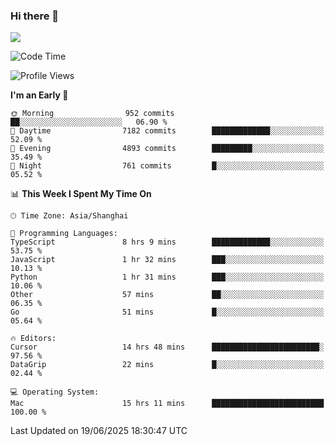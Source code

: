 ### Hi there 👋

<!--
**JJAYCHEN1e/jjaychen1e** is a ✨ _special_ ✨ repository because its `README.md` (this file) appears on your GitHub profile.

Here are some ideas to get you started:

- 🔭 I’m currently working on ...
- 🌱 I’m currently learning ...
- 👯 I’m looking to collaborate on ...
- 🤔 I’m looking for help with ...
- 💬 Ask me about ...
- 📫 How to reach me: ...
- 😄 Pronouns: ...
- ⚡ Fun fact: ...
-->

[![](https://github-readme-stats.vercel.app/api?username=jjaychen1e&show_icons=true)](https://github.com/jjaychen1e/github-readme-stats?count_private=true)

<!--START_SECTION:waka-->
![Code Time](http://img.shields.io/badge/Code%20Time-2%2C062%20hrs%2045%20mins-blue)

![Profile Views](http://img.shields.io/badge/Profile%20Views-1-blue)

**I'm an Early 🐤** 

```text
🌞 Morning                952 commits         ██░░░░░░░░░░░░░░░░░░░░░░░   06.90 % 
🌆 Daytime                7182 commits        █████████████░░░░░░░░░░░░   52.09 % 
🌃 Evening                4893 commits        █████████░░░░░░░░░░░░░░░░   35.49 % 
🌙 Night                  761 commits         █░░░░░░░░░░░░░░░░░░░░░░░░   05.52 % 
```


📊 **This Week I Spent My Time On** 

```text
🕑︎ Time Zone: Asia/Shanghai

💬 Programming Languages: 
TypeScript               8 hrs 9 mins        █████████████░░░░░░░░░░░░   53.75 % 
JavaScript               1 hr 32 mins        ███░░░░░░░░░░░░░░░░░░░░░░   10.13 % 
Python                   1 hr 31 mins        ███░░░░░░░░░░░░░░░░░░░░░░   10.06 % 
Other                    57 mins             ██░░░░░░░░░░░░░░░░░░░░░░░   06.35 % 
Go                       51 mins             █░░░░░░░░░░░░░░░░░░░░░░░░   05.64 % 

🔥 Editors: 
Cursor                   14 hrs 48 mins      ████████████████████████░   97.56 % 
DataGrip                 22 mins             █░░░░░░░░░░░░░░░░░░░░░░░░   02.44 % 

💻 Operating System: 
Mac                      15 hrs 11 mins      █████████████████████████   100.00 % 
```


 Last Updated on 19/06/2025 18:30:47 UTC
<!--END_SECTION:waka-->
